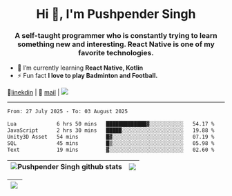 <h1 align="center">Hi 👋, I'm Pushpender Singh</h1>
<h3 align="center">A self-taught programmer who is constantly trying to learn something new and interesting. React Native is one of my favorite technologies.</h3>

- 🌱 I’m currently learning **React Native, Kotlin**
- ⚡ Fun fact **I love to play Badminton and Football.**

👔[linekdin](https://www.linkedin.com/in/pushpender-singh-240061202/) | 📧 [mail](mailto:pushpendersingh694@gmail.com) | 
<a href="https://github.com/pushpender-singh-ap/pushpender-singh-ap">
    <img src="https://komarev.com/ghpvc/?username=pushpender-singh-ap&style=for-the-badge">
</a>


---

<!--START_SECTION:waka-->

```txt
From: 27 July 2025 - To: 03 August 2025

Lua             6 hrs 50 mins   █████████████▓░░░░░░░░░░░   54.17 %
JavaScript      2 hrs 30 mins   █████░░░░░░░░░░░░░░░░░░░░   19.88 %
Unity3D Asset   54 mins         █▓░░░░░░░░░░░░░░░░░░░░░░░   07.19 %
SQL             45 mins         █▒░░░░░░░░░░░░░░░░░░░░░░░   05.98 %
Text            19 mins         ▓░░░░░░░░░░░░░░░░░░░░░░░░   02.60 %
```

<!--END_SECTION:waka-->


| <a><img align="center" src="https://github-readme-stats-iota-ecru-15.vercel.app/api?username=pushpender-singh-ap&show_icons=true&include_all_commits=true&theme=buefy&hide_border=true" alt="Pushpender Singh github stats" /></a> | <a><img align="center" src="https://github-readme-stats-iota-ecru-15.vercel.app/api/top-langs/?username=pushpender-singh-ap&layout=compact&theme=buefy&hide_border=true" /></a> |
| ------------- | ------------- |

| <a> <img align="left" src="https://github-readme-streak-stats.herokuapp.com/?user=pushpender-singh-ap" /></br> </a> |
| ------------- |
